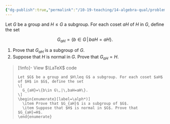 ```yaml
---
{"dg-publish":true,"permalink":"/10-19-teaching/14-algebra-qual/problem-bank/pool-problems/group-theory/stabilizer-of-a-coset/","tags":["group_theory"],"updated":"2025-03-17T09:52:24-07:00"}
---
```


Let $G$ be a group and $H\leq G$ a subgroup. For each coset $aH$ of $H$ in $G$, define the set

$$G_{aH}=\{b\in G\,|\,baH=aH\}.$$

1. Prove that $G_{aH}$ is a subgroup of $G$.
2. Suppose that $H$ is normal in $G$. Prove that $G_{aH}=H$.

> [!info]- View $\LaTeX$ code
> ```
> Let $G$ be a group and $H\leq G$ a subgroup. For each coset $aH$ of $H$ in $G$, define the set
> \[
> 	G_{aH}=\{b\in G\,|\,baH=aH\}.
> \]
> \begin{enumerate}[label=\alph*)]
> 	\item Prove that $G_{aH}$ is a subgroup of $G$.
> 	\item Suppose that $H$ is normal in $G$. Prove that $G_{aH}=H$.
> \end{enumerate}
> ```